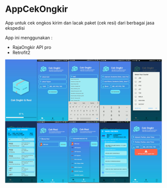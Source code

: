 # AppCekOngkir
App untuk cek ongkos kirim dan lacak paket (cek resi) dari berbagai jasa ekspedisi

App ini menggunakan :
 - RajaOngkir API pro
 - Retrofit2

<img src="Images/preview.png" width="1000">
